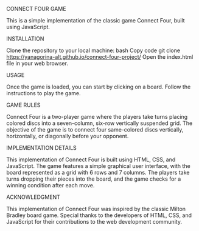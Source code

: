 CONNECT FOUR GAME

This is a simple implementation of the classic game Connect Four, built using JavaScript.


INSTALLATION

Clone the repository to your local machine:
bash
Copy code
git clone https://yanagorina-alt.github.io/connect-four-project/
Open the index.html file in your web browser.

USAGE

Once the game is loaded, you can start by clicking on a board.
Follow the instructions to play the game.

GAME RULES

Connect Four is a two-player game where the players take turns placing colored discs into a seven-column, six-row vertically suspended grid. The objective of the game is to connect four same-colored discs vertically, horizontally, or diagonally before your opponent.


IMPLEMENTATION DETAILS

This implementation of Connect Four is built using HTML, CSS, and JavaScript. The game features a simple graphical user interface, with the board represented as a grid with 6 rows and 7 columns. The players take turns dropping their pieces into the board, and the game checks for a winning condition after each move.


ACKNOWLEDGMENT

This implementation of Connect Four was inspired by the classic Milton Bradley board game. Special thanks to the developers of HTML, CSS, and JavaScript for their contributions to the web development community.

